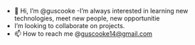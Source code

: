 - 👋 Hi, I’m @guscooke
-I’m always interested in learning new technologies, meet new people, new opportunitie
- I’m looking to collaborate on projects.
- 📫 How to reach me @guscooke14@gmail.com

<!---
guscooke/guscooke is a ✨ special ✨ repository because its `README.md` (this file) appears on your GitHub profile.
You can click the Preview link to take a look at your changes.
--->
